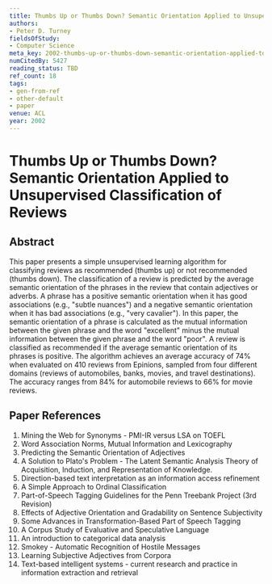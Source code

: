 ```yaml
---
title: Thumbs Up or Thumbs Down? Semantic Orientation Applied to Unsupervised Classification of Reviews
authors:
- Peter D. Turney
fieldsOfStudy:
- Computer Science
meta_key: 2002-thumbs-up-or-thumbs-down-semantic-orientation-applied-to-unsupervised-classification-of-reviews
numCitedBy: 5427
reading_status: TBD
ref_count: 18
tags:
- gen-from-ref
- other-default
- paper
venue: ACL
year: 2002
---
```


# Thumbs Up or Thumbs Down? Semantic Orientation Applied to Unsupervised Classification of Reviews

## Abstract

This paper presents a simple unsupervised learning algorithm for classifying reviews as recommended (thumbs up) or not recommended (thumbs down). The classification of a review is predicted by the average semantic orientation of the phrases in the review that contain adjectives or adverbs. A phrase has a positive semantic orientation when it has good associations (e.g., "subtle nuances") and a negative semantic orientation when it has bad associations (e.g., "very cavalier"). In this paper, the semantic orientation of a phrase is calculated as the mutual information between the given phrase and the word "excellent" minus the mutual information between the given phrase and the word "poor". A review is classified as recommended if the average semantic orientation of its phrases is positive. The algorithm achieves an average accuracy of 74% when evaluated on 410 reviews from Epinions, sampled from four different domains (reviews of automobiles, banks, movies, and travel destinations). The accuracy ranges from 84% for automobile reviews to 66% for movie reviews.

## Paper References

1. Mining the Web for Synonyms - PMI-IR versus LSA on TOEFL
2. Word Association Norms, Mutual Information and Lexicography
3. Predicting the Semantic Orientation of Adjectives
4. A Solution to Plato's Problem - The Latent Semantic Analysis Theory of Acquisition, Induction, and Representation of Knowledge.
5. Direction-based text interpretation as an information access refinement
6. A Simple Approach to Ordinal Classification
7. Part-of-Speech Tagging Guidelines for the Penn Treebank Project (3rd Revision)
8. Effects of Adjective Orientation and Gradability on Sentence Subjectivity
9. Some Advances in Transformation-Based Part of Speech Tagging
10. A Corpus Study of Evaluative and Speculative Language
11. An introduction to categorical data analysis
12. Smokey - Automatic Recognition of Hostile Messages
13. Learning Subjective Adjectives from Corpora
14. Text-based intelligent systems - current research and practice in information extraction and retrieval
